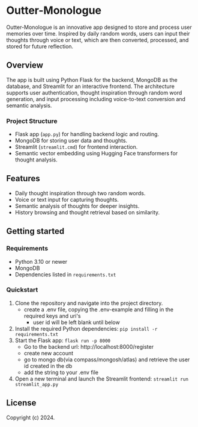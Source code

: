 # Outter-Monologue

Outter-Monologue is an innovative app designed to store and process user memories over time. Inspired by daily random words, users can input their thoughts through voice or text, which are then converted, processed, and stored for future reflection.

## Overview

The app is built using Python Flask for the backend, MongoDB as the database, and Streamlit for an interactive frontend. The architecture supports user authentication, thought inspiration through random word generation, and input processing including voice-to-text conversion and semantic analysis.

### Project Structure

- Flask app (`app.py`) for handling backend logic and routing.
- MongoDB for storing user data and thoughts.
- Streamlit (`streamlit.cmd`) for frontend interaction.
- Semantic vector embedding using Hugging Face transformers for thought analysis.

## Features

- Daily thought inspiration through two random words.
- Voice or text input for capturing thoughts.
- Semantic analysis of thoughts for deeper insights.
- History browsing and thought retrieval based on similarity.

## Getting started

### Requirements

- Python 3.10 or newer
- MongoDB
- Dependencies listed in `requirements.txt`

### Quickstart

1. Clone the repository and navigate into the project directory.
    - create a .env file, copying the .env-example and filling in the required keys and uri's
        - user id will be left blank until below
2. Install the required Python dependencies: `pip install -r requirements.txt`
3. Start the Flask app: `flask run -p 8000`
    - Go to the backend url: http://localhost:8000/register
    - create new account
    - go to mongo db(via compass/mongosh/atlas) and retrieve the user id created in the db
    - add the string to your .env file
4. Open a new terminal and launch the Streamlit frontend: `streamlit run streamlit_app.py`

## License

Copyright (c) 2024.